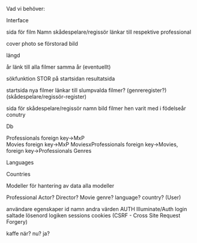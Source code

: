 Vad vi behöver:

Interface
  
  sida för film
   Namn
   skådespelare/regissör
    länkar till respektive professional
    
   cover photo
    se förstorad bild
    
   längd
    
   år
    länk till alla filmer samma år (eventuellt)

  sökfunktion
    STOR på startsidan
    resultatsida

  startsida
    nya filmer
    länkar till slumpvalda filmer?
    (genreregister?)
    (skådespelare/regissör-register)

  sida för skådespelare/regissör
    namn
    bild
    filmer hen varit med i
    födelseår
    conutry

Db
  
  Professionals
    foreign key->MxP   
  Movies
    foreign key->MxP
  MoviesxProfessionals
    foreign key->Movies, foreign key->Professionals
  Genres

  Languages
   
  Countries

Modeller för hantering av data
  alla modeller
   
   Professional
    Actor?
    Director?
   Movie
    genre?
    language?
    country?
   (User)


användare
  egenskaper
    id
    namn
    andra värden
  AUTH
    Illuminate/Auth
    login
    saltade lösenord
    logiken
  sessions
    cookies
    (CSRF - Cross Site Request Forgery)

kaffe
  när? 
    nu?
      ja?